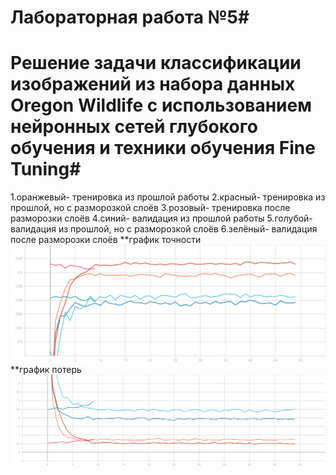 # Лабораторная работа №5#
# Решение задачи классификации изображений из набора данных Oregon Wildlife с использованием нейронных сетей глубокого обучения и техники обучения Fine Tuning#
1.оранжевый- тренировка из прошлой работы
2.красный- тренировка из прошлой, но с разморозкой слоёв
3.розовый- тренировка после разморозки слоёв
4.синий- валидация из прошлой работы
5.голубой- валидация из прошлой, но с разморозкой слоёв
6.зелёный- валидация после разморозки слоёв
**график точности
 ![1.1](https://github.com/YurchenokMaxim/lab5/blob/main/epoch_categorical_accuracy.svg)
 **график потерь
 ![1.2](https://github.com/YurchenokMaxim/lab5/blob/main/epoch_loss.svg)
